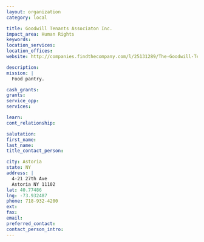 ```yaml
---
layout: organization
category: local

title: Goodwill Tenants Associaton Inc.
impact_area: Human Rights
keywords: 
location_services: 
location_offices: 
website: http://companies.findthecompany.com/l/25131289/The-Goodwill-Tenants-Association-Inc-in-Astoria-NY

description: 
mission: |
  Food pantry.

cash_grants: 
grants: 
service_opp: 
services: 

learn: 
cont_relationship: 

salutation: 
first_name: 
last_name: 
title_contact_person: 

city: Astoria
state: NY
address: |
  4-21 27th Ave  
  Astoria NY 11102
lat: 40.77486
lng: -73.932487
phone: 718-932-4200
ext: 
fax: 
email: 
preferred_contact: 
contact_person_intro: 
---
```

